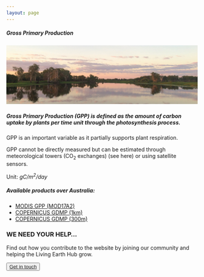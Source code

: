 ```yaml
---
layout: page
---
```


<!-- Content-section-start -->
<div class="container">
    <div class="row">
        <div class="col-12 mt-60">
            <h5 class="common-title">Gross Primary Production</h5>
        </div>
        <div class="col-xs-12 col-sm-12 col-ms-9 col-lg-9 col-xl-9 col-xxl-9">
            <div class="common-image pb-5">
                <img src="/assets/img/australia/big/default.jpg" class="img-fluid" alt="">
            </div>
            <div>
                <h5 class="font-weight-bold">Gross Primary Production (GPP) is defined as the amount of carbon uptake by plants per time unit through the photosynthesis process.</h5>
                <div class="pt-4">
                    <p>GPP is an important variable as it partially supports plant respiration.</p>
                    <p>GPP cannot be directly measured but can be estimated through meteorological towers (CO<sub>2</sub> exchanges) (see here) or using satellite sensors.</p>
                    <p>Unit: <i>gC/m<sup>2</sup>/day</i></p>
                </div>
            </div>
            <div class="py-5">
                <h5 class="font-weight-bold mb-4">Available products over Australia:</h5>
                <ul class="list-title">
                    <li class="list-item"><a href="http://livingearth-online.stackstaging.com/wp/data/remote-sensing-algorithms/gross-primary-productivity-remote-sensing-algorithms/modis-gpp-mod17a2/" target="_blank">MODIS GPP (MOD17A2)</a></li>
                    <li class="list-item"><a href="http://livingearth-online.stackstaging.com/wp/data/remote-sensing-algorithms/gross-primary-productivity-remote-sensing-algorithms/copernicus-gdmp-1km/" target="_blank">COPERNICUS GDMP (1km)</a></li>
                    <li class="list-item"><a href="http://livingearth-online.stackstaging.com/wp/data/remote-sensing-algorithms/gross-primary-productivity-remote-sensing-algorithms/copernicus-gdmp-300m/" target="_blank">COPERNICUS GDMP (300m)</a></li>
                </ul>
            </div>
        </div>
    </div>
</div>
<!-- Content-section-end -->

<!-- get-in-section-Start -->
<div class="container mb-100">
    <div class="get-in-section-main">
        <div class="get-in-section-dsc">
            <h3>WE NEED YOUR HELP&hellip;</h3>
            <p>Find out how you contribute to the website by joining our community and helping the Living Earth Hub grow.</p>
        </div>
        <button type="button"><a href="/contact/">Get in touch</a></button>
    </div>
</div>
<!-- get-in-section-End -->